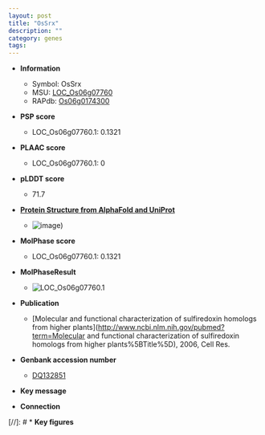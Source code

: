 ```yaml
---
layout: post
title: "OsSrx"
description: ""
category: genes
tags: 
---
```


* **Information**  
    + Symbol: OsSrx  
    + MSU: [LOC_Os06g07760](http://rice.plantbiology.msu.edu/cgi-bin/ORF_infopage.cgi?orf=LOC_Os06g07760)  
    + RAPdb: [Os06g0174300](http://rapdb.dna.affrc.go.jp/viewer/gbrowse_details/irgsp1?name=Os06g0174300)  

* **PSP score**  
    + LOC_Os06g07760.1: 0.1321 

* **PLAAC score**  
    + LOC_Os06g07760.1: 0 

* **pLDDT score**
    + 71.7

* **[Protein Structure from AlphaFold and UniProt](https://www.uniprot.org/uniprotkb/Q45GC6/entry#structure)**
    + ![image](https://ricepsp.github.io/images/Q4/AF-Q45GC6-F1.png))

* **MolPhase score**
    + LOC_Os06g07760.1: 0.1321

* **MolPhaseResult**
    + ![LOC_Os06g07760.1](https://ricepsp.github.io/pictures/LOC_Os06g/LOC_Os06g07760.1.png)

* **Publication**  
    + [Molecular and functional characterization of sulfiredoxin homologs from higher plants](http://www.ncbi.nlm.nih.gov/pubmed?term=Molecular and functional characterization of sulfiredoxin homologs from higher plants%5BTitle%5D), 2006, Cell Res.

* **Genbank accession number**  
    + [DQ132851](http://www.ncbi.nlm.nih.gov/nuccore/DQ132851)

* **Key message**  

* **Connection**  

[//]: # * **Key figures**  


